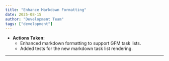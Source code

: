 ```yaml
---
title: "Enhance Markdown Formatting"
date: 2025-08-15
author: "Development Team"
tags: ["development"]
---
```


- **Actions Taken:**
  - Enhanced markdown formatting to support GFM task lists.
  - Added tests for the new markdown task list rendering.

---